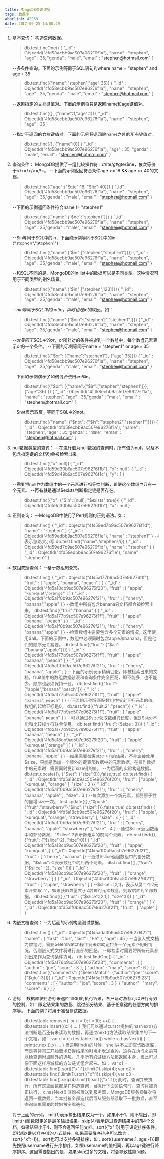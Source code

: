 ```yaml
---
title: MongoDB查询详解
tags: 数据库
abbrlink: 42959
date: 2017-06-25 14:00:29
---
```

1.  基本查询：
    构造查询数据。
    > db.test.findOne()
    {
         "_id" : ObjectId("4fd58ecbb9ac507e96276f1a"),
         "name" : "stephen",
         "age" : 35,
         "genda" : "male",
         "email" : "stephen@hotmail.com"
    }
 
    --多条件查询。下面的示例等同于SQL语句的where name = "stephen" and age = 35
    > db.test.find({"name":"stephen","age":35})
    { "_id" : ObjectId("4fd58ecbb9ac507e96276f1a"), "name" : "stephen", "age" : 35, "genda" : "male", "email" : "stephen@hotmail.com" }
 
    --返回指定的文档键值对。下面的示例将只是返回name和age键值对。
    > db.test.find({}, {"name":1,"age":1})
   { "_id" : ObjectId("4fd58ecbb9ac507e96276f1a"), "name" : "stephen", "age" : 35 }
 
    --指定不返回的文档键值对。下面的示例将返回除name之外的所有键值对。
    > db.test.find({}, {"name":0})
    { "_id" : ObjectId("4fd58ecbb9ac507e96276f1a"), "age" : 35, "genda" : "male", "email" : "stephen@hotmail.com" }
 
2.  查询条件：
    MongoDB提供了一组比较操作符：$lt/$lte/$gt/$gte/$ne，依次等价于</<=/>/>=/!=。
    --下面的示例返回符合条件age >= 18 && age <= 40的文档。
    > db.test.find({"age":{"$gte":18, "$lte":40}})
    { "_id" : ObjectId("4fd58ecbb9ac507e96276f1a"), "name" : "stephen", "age" : 35,"genda" : "male", "email" : "stephen@hotmail.com" }
 
    --下面的示例返回条件符合name != "stephen1"
    > db.test.find({"name":{"$ne":"stephen1"}})
    { "_id" : ObjectId("4fd58ecbb9ac507e96276f1a"), "name" : "stephen", "age" : 35,"genda" : "male", "email" : "stephen@hotmail.com" }
 
    --$in等同于SQL中的in，下面的示例等同于SQL中的in ("stephen","stephen1")
    > db.test.find({"name":{"$in":["stephen","stephen1"]}})
    { "_id" : ObjectId("4fd58ecbb9ac507e96276f1a"), "name" : "stephen", "age" : 35,"genda" : "male", "email" : "stephen@hotmail.com" }  
 
    --和SQL不同的是，MongoDB的in list中的数据可以是不同类型。这种情况可用于不同类型的别名场景。
    > db.test.find({"name":{"$in":["stephen",123]}})
    { "_id" : ObjectId("4fd58ecbb9ac507e96276f1a"), "name" : "stephen", "age" : 35,"genda" : "male", "email" : "stephen@hotmail.com" } 
 
    --$nin等同于SQL中的not in，同时也是$in的取反。如：
    > db.test.find({"name":{"$nin":["stephen2","stephen1"]}})
    { "_id" : ObjectId("4fd58ecbb9ac507e96276f1a"), "name" : "stephen", "age" : 35,"genda" : "male", "email" : "stephen@hotmail.com" }
 
    --$or等同于SQL中的or，$or所针对的条件被放到一个数组中，每个数组元素表示or的一个条件。
    --下面的示例等同于name = "stephen1" or age = 35
    > db.test.find({"$or": [{"name":"stephen1"}, {"age":35}]})
    { "_id" : ObjectId("4fd58ecbb9ac507e96276f1a"), "name" : "stephen", "age" : 35,"genda" : "male", "email" : "stephen@hotmail.com" } 
 
    --下面的示例演示了如何混合使用$or和$in。
    > db.test.find({"$or": [{"name":{"$in":["stephen","stephen1"]}}, {"age":36}]})
    { "_id" : ObjectId("4fd58ecbb9ac507e96276f1a"), "name" : "stephen", "age" : 35,"genda" : "male", "email" : "stephen@hotmail.com" } 
 
    --$not表示取反，等同于SQL中的not。
    > db.test.find({"name": {"$not": {"$in":["stephen2","stephen1"]}}})
    { "_id" : ObjectId("4fd58ecbb9ac507e96276f1a"), "name" : "stephen", "age" : 35,"genda" : "male", "email" : "stephen@hotmail.com" }
 
3.  null数据类型的查询：
    --在进行值为null数据的查询时，所有值为null，以及不包含指定键的文档均会被检索出来。
    > db.test.find({"x":null})
    { "_id" : ObjectId("4fd59d30b9ac507e96276f1b"), "x" : null }
    { "_id" : ObjectId("4fd59d49b9ac507e96276f1c"), "y" : 1 }
 
    --需要将null作为数组中的一个元素进行相等性判断，即便这个数组中只有一个元素。
    --再有就是通过$exists判断指定键是否存在。
    > db.test.find({"x": {"$in": [null], "$exists":true}})
    { "_id" : ObjectId("4fd59d30b9ac507e96276f1b"), "x" : null }
 
4.  正则查询：
    --MongoDB中使用了Perl规则的正则语法。如：
    > db.test.find()
    { "_id" : ObjectId("4fd59ed7b9ac507e96276f1d"), "name" : "stephen" }
    { "_id" : ObjectId("4fd59edbb9ac507e96276f1e"), "name" : "stephen1" }
    --i表示忽略大小写
    > db.test.find({"name":/stephen?/i})
    { "_id" : ObjectId("4fd59ed7b9ac507e96276f1d"), "name" : "stephen" }
    { "_id" : ObjectId("4fd59edbb9ac507e96276f1e"), "name" : "stephen1" } 
 
5.  数组数据查询：
    --基于数组的查找。
    > db.test.find()
    { "_id" : ObjectId("4fd5a177b9ac507e96276f1f"), "fruit" : [ "apple", "banana", "peach" ] }
    { "_id" : ObjectId("4fd5a18cb9ac507e96276f20"), "fruit" : [ "apple", "kumquat","orange" ] }
    { "_id" : ObjectId("4fd5a1f0b9ac507e96276f21"), "fruit" : [ "cherry", "banana","apple" ] }
    --数组中所有包含banana的文档都会被检索出来。
    > db.test.find({"fruit":"banana"})
    { "_id" : ObjectId("4fd5a177b9ac507e96276f1f"), "fruit" : [ "apple", "banana", "peach" ] }
    { "_id" : ObjectId("4fd5a1f0b9ac507e96276f21"), "fruit" : [ "cherry", "banana","apple" ] }
    --检索数组中需要包含多个元素的情况，这里使用$all。下面的示例中，数组中必须同时包含apple和banana，但是他们的顺序无关紧要。
    > db.test.find({"fruit": {"$all": ["banana","apple"]}})
    { "_id" : ObjectId("4fd5a177b9ac507e96276f1f"), "fruit" : [ "apple", "banana", "peach" ] }
    { "_id" : ObjectId("4fd5a1f0b9ac507e96276f21"), "fruit" : [ "cherry", "banana", "apple" ] } 
    --下面的示例表示精确匹配，即被检索出来的文档，fruit值中的数组数据必须和查询条件完全匹配，即不能多，也不能少，顺序也必须保持一致。
    > db.test.find({"fruit":["apple","banana","peach"]})
    { "_id" : ObjectId("4fd5a177b9ac507e96276f1f"), "fruit" : [ "apple", "banana", peach" ] } 
    --下面的示例将匹配数组中指定下标元素的值。数组的起始下标是0。
    > db.test.find({"fruit.2":"peach"})
    { "_id" : ObjectId("4fd5a177b9ac507e96276f1f"), "fruit" : [ "apple", "banana", peach" ] } 
    --可以通过$size获取数组的长度，但是$size不能和比较操作符联合使用。
    > db.test.find({"fruit": {$size : 3}})
    { "_id" : ObjectId("4fd5a177b9ac507e96276f1f"), "fruit" : [ "apple", "banana", "peach" ] }
    { "_id" : ObjectId("4fd5a18cb9ac507e96276f20"), "fruit" : [ "apple", "kumquat","orange" ] }
    { "_id" : ObjectId("4fd5a1f0b9ac507e96276f21"), "fruit" : [ "cherry", "banana","apple" ] } 
    --如果需要检索size > n的结果，不能直接使用$size，只能是添加一个额外的键表示数据中的元素数据，在操作数据中的元素时，需要同时更新size键的值。
    --为后面的实验构造数据。
    > db.test.update({}, {"$set": {"size":3}},false,true)
    > db.test.find()
    { "_id" : ObjectId("4fd5a18cb9ac507e96276f20"), "fruit" : [ "apple", "kumquat", "orange" ], "size" : 3 }
    { "_id" : ObjectId("4fd5a1f0b9ac507e96276f21"), "fruit" : [ "cherry", "banana", "apple" ], "size" : 3 } 
    --每次添加一个新元素，都要原子性的自增size一次。
    > test.update({},{"$push": {"fruit":"strawberry"},"$inc":{"size":1}},false,true)
    > db.test.find()
    { "_id" : ObjectId("4fd5a18cb9ac507e96276f20"), "fruit" : [ "apple", "kumquat", "orange", "strawberry" ], "size" : 4 }
    { "_id" : ObjectId("4fd5a1f0b9ac507e96276f21"), "fruit" : [ "cherry", "banana", "apple", "strawberry" ], "size" : 4 }
    --通过$slice返回数组中的部分数据。"$slice":2表示数组中的前两个元素。
    > db.test.find({},{"fruit": {"$slice":2}, "size":0})
    { "_id" : ObjectId("4fd5a18cb9ac507e96276f20"), "fruit" : [ "apple", "kumquat" ]}
    { "_id" : ObjectId("4fd5a1f0b9ac507e96276f21"), "fruit" : [ "cherry", "banana" ]} 
    --通过$slice返回数组中的部分数据。"$slice":-2表示数组中的后两个元素。
    > db.test.find({},{"fruit": {"$slice":-2}, "size":0})
    { "_id" : ObjectId("4fd5a18cb9ac507e96276f20"), "fruit" : [ "orange", "strawberry" ] }
    { "_id" : ObjectId("4fd5a1f0b9ac507e96276f21"), "fruit" : [ "apple", "strawberry" ] }
    --$slice : [2,1]，表示从第二个2元素开始取1个，如果获取数量大于2后面的元素数量，则取后面的全部数据。
    > db.test.find({},{"fruit": {"$slice":[2,1]}, "size":0})
    { "_id" : ObjectId("4fd5a18cb9ac507e96276f20"), "fruit" : [ "orange" ] }
    { "_id" : ObjectId("4fd5a1f0b9ac507e96276f21"), "fruit" : [ "apple" ] }
 
6.  内嵌文档查询：
    --为后面的示例构造测试数据。
    > db.test.find()
    { "_id" : ObjectId("4fd5ada3b9ac507e96276f22"), "name" : { "first" : "Joe", "last" : "He" }, "age" : 45 }
    --当嵌入式文档为数组时，需要$elemMatch操作符来帮助定位某一个元素匹配的情况，否则嵌入式文件将进行全部的匹配。
    --即检索时需要将所有元素都列出来作为查询条件方可。
    > db.test.findOne()
    {
         "_id" : ObjectId("4fd5af76b9ac507e96276f23"),
         "comments" : [
                 {
                         "author" : "joe",
                         "score" : 3
                 },
                 {
                         "author" : "mary",
                         "score" : 6
                 }
         ]
    }
    > db.test.find({"comments": {"$elemMatch": {"author":"joe","score":{"$gte":3}}}}
    { "_id" : ObjectId("4fd5af76b9ac507e96276f23"), "comments" : [ { "author" : "joe", "score" : 3 }, { "author" : "mary", "score" : 6 } ] }
 
7.  游标：
    数据库使用游标来返回find()的执行结果，客户端对游标可以进行有效的控制，如：限定结果集的数量、跳过部分结果、基于任意键的任意方向的排序等。
    下面的例子将用于准备测试数据。
    > db.testtable.remove()
    > for (i = 0; i < 10; ++i) {
    ... db.testtable.insert({x:i})
    ... }
    我们可以通过cursor提供的hasNext()方法判断是否还有未读取的数据，再通过next()方法读取结果集中的下一个文档。如：
    > var c = db.testtable.find()
    > while (c.hasNext()) {
    ... print(c.next().x)
    ... }
    当调用find()的时候，shell并不立即查询数据库，而是等待真正开始要求获得结果的时候才发送查询，这样在执行之前可以给查询附加额外的选项。几乎所有的游标方法都返回本身，因此可以像下面这样将游标的方法链式组合起来。如：
    > var c1 = db.testtable.find().sort({"x":1}).limit(1).skip(4);
    > var c2 = db.testtable.find().limit(1).sort({"x":1}).skip(4);
    > var c3 = db.testtable.find().skip(4).limit(1).sort({"x":1});
    此时，查询并未执行，所有这些函数都是在构造查询，当执行下面的语句时，查询将被真正执行，
    > c.hasNext()
    查询被发送到服务器，MongoDB服务器每次将返回一批数据，当本批被全部迭代后再从服务器读取下一批数据，直至查询结果需要的数据被全部迭代。
 
    对于上面的示例，limit(1)表示输出结果仅为一个，如果小于1，则不输出，即limit(n)函数限定的是最多输出结果。skip(4)表示跳过查询结果中的前4个文档，如果结果小于4，则不会返回任何文档。sort({"x":1})用于设定排序条件，即按照x键以升序(1)的方式排序，如果需要降序排序可以改为：sort({"x":-1})。sort也可以支持多键排序，如：sort({username:1, age:-1})即先按照username进行升序排序，如果username的值相同，再以age键进行降序排序。这里需要指出的是，如果skip过多的文档，将会导致性能问题。 